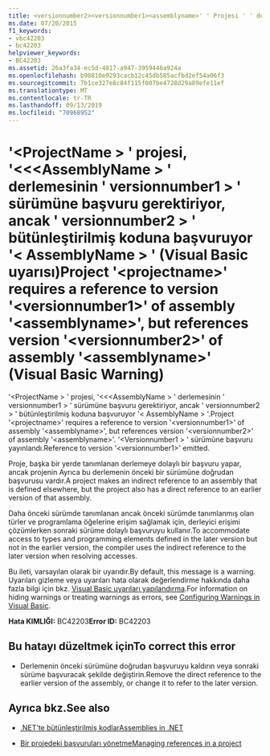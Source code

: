 ```yaml
---
title: <versionnumber2><versionnumber1><assemblyname>' ' Projesi ' ' derlemesinin ' ' sürümüne başvuru gerektiriyor, ancak '<assemblyname>' derlemesinin ' ' sürümüne başvuruyor (Visual Basic uyarı)<projectname>
ms.date: 07/20/2015
f1_keywords:
- vbc42203
- bc42203
helpviewer_keywords:
- BC42203
ms.assetid: 26a3fa34-ec5d-4817-a947-3959446a924a
ms.openlocfilehash: b90810e9293cacb12c45db585acfbd2ef54a06f3
ms.sourcegitcommit: 7b1ce327e8c84f115f007be4728d29a89efe11ef
ms.translationtype: MT
ms.contentlocale: tr-TR
ms.lasthandoff: 09/13/2019
ms.locfileid: "70968952"
---
```

# <a name="project-projectname-requires-a-reference-to-version-versionnumber1-of-assembly-assemblyname-but-references-version-versionnumber2-of-assembly-assemblyname-visual-basic-warning"></a><span data-ttu-id="74ab4-102">'\<ProjectName > ' projesi, '\<\<\<AssemblyName > ' derlemesinin ' versionnumber1 > ' sürümüne başvuru gerektiriyor, ancak ' versionnumber2 > ' bütünleştirilmiş koduna başvuruyor '\< AssemblyName > ' (Visual Basic uyarısı)</span><span class="sxs-lookup"><span data-stu-id="74ab4-102">Project '\<projectname>' requires a reference to version '\<versionnumber1>' of assembly '\<assemblyname>', but references version '\<versionnumber2>' of assembly '\<assemblyname>' (Visual Basic Warning)</span></span>
<span data-ttu-id="74ab4-103">'\<ProjectName > ' projesi, '\<\<\<AssemblyName > ' derlemesinin ' versionnumber1 > ' sürümüne başvuru gerektiriyor, ancak ' versionnumber2 > ' bütünleştirilmiş koduna başvuruyor '\< AssemblyName > '.</span><span class="sxs-lookup"><span data-stu-id="74ab4-103">Project '\<projectname>' requires a reference to version '\<versionnumber1>' of assembly '\<assemblyname>', but references version '\<versionnumber2>' of assembly '\<assemblyname>'.</span></span> <span data-ttu-id="74ab4-104">'\<Versionnumber1 > ' sürümüne başvuru yayınlandı.</span><span class="sxs-lookup"><span data-stu-id="74ab4-104">Reference to version '\<versionnumber1>' emitted.</span></span>  
  
 <span data-ttu-id="74ab4-105">Proje, başka bir yerde tanımlanan derlemeye dolaylı bir başvuru yapar, ancak projenin Ayrıca bu derlemenin önceki bir sürümüne doğrudan başvurusu vardır.</span><span class="sxs-lookup"><span data-stu-id="74ab4-105">A project makes an indirect reference to an assembly that is defined elsewhere, but the project also has a direct reference to an earlier version of that assembly.</span></span>  
  
 <span data-ttu-id="74ab4-106">Daha önceki sürümde tanımlanan ancak önceki sürümde tanımlanmış olan türler ve programlama öğelerine erişim sağlamak için, derleyici erişimi çözümlerken sonraki sürüme dolaylı başvuruyu kullanır.</span><span class="sxs-lookup"><span data-stu-id="74ab4-106">To accommodate access to types and programming elements defined in the later version but not in the earlier version, the compiler uses the indirect reference to the later version when resolving accesses.</span></span>  
  
 <span data-ttu-id="74ab4-107">Bu ileti, varsayılan olarak bir uyarıdır.</span><span class="sxs-lookup"><span data-stu-id="74ab4-107">By default, this message is a warning.</span></span> <span data-ttu-id="74ab4-108">Uyarıları gizleme veya uyarıları hata olarak değerlendirme hakkında daha fazla bilgi için bkz. [Visual Basic uyarıları yapılandırma](/visualstudio/ide/configuring-warnings-in-visual-basic).</span><span class="sxs-lookup"><span data-stu-id="74ab4-108">For information on hiding warnings or treating warnings as errors, see [Configuring Warnings in Visual Basic](/visualstudio/ide/configuring-warnings-in-visual-basic).</span></span>  
  
 <span data-ttu-id="74ab4-109">**Hata KIMLIĞI:** BC42203</span><span class="sxs-lookup"><span data-stu-id="74ab4-109">**Error ID:** BC42203</span></span>  
  
## <a name="to-correct-this-error"></a><span data-ttu-id="74ab4-110">Bu hatayı düzeltmek için</span><span class="sxs-lookup"><span data-stu-id="74ab4-110">To correct this error</span></span>  
  
- <span data-ttu-id="74ab4-111">Derlemenin önceki sürümüne doğrudan başvuruyu kaldırın veya sonraki sürüme başvuracak şekilde değiştirin.</span><span class="sxs-lookup"><span data-stu-id="74ab4-111">Remove the direct reference to the earlier version of the assembly, or change it to refer to the later version.</span></span>  
  
## <a name="see-also"></a><span data-ttu-id="74ab4-112">Ayrıca bkz.</span><span class="sxs-lookup"><span data-stu-id="74ab4-112">See also</span></span>

- [<span data-ttu-id="74ab4-113">.NET’te bütünleştirilmiş kodlar</span><span class="sxs-lookup"><span data-stu-id="74ab4-113">Assemblies in .NET</span></span>](../../standard/assembly/index.md)

- [<span data-ttu-id="74ab4-114">Bir projedeki başvuruları yönetme</span><span class="sxs-lookup"><span data-stu-id="74ab4-114">Managing references in a project</span></span>](/visualstudio/ide/managing-references-in-a-project)
